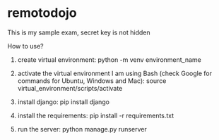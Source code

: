 # remotodojo
This is my sample exam, secret key is not hidden

How to use?

1. create virtual environment:
python -m venv environment_name

2. activate the virtual environment
I am using Bash (check Google for commands for Ubuntu, Windows and Mac):
source virtual_environment/scripts/activate

3. install django:
pip install django

4. install the requirements:
pip install -r requirements.txt

5. run the server:
python manage.py runserver

